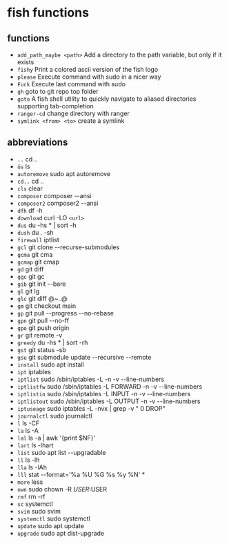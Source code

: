 # fish functions

## functions

- `add_path_maybe <path>` Add a directory to the path variable, but only if it exists
- `fishy` Print a colored ascii version of the fish logo
- `please` Execute command with sudo in a nicer way
- `Fuck` Execute last command with sudo
- `gh` goto to git repo top folder
- `goto` A fish shell utility to quickly navigate to aliased directories supporting tab-completion
- `ranger-cd` change directory with ranger
- `symlink <from> <to>` create a symlink

## abbreviations

- `..` cd ..
- `ös` ls
- `autoremove` sudo apt autoremove
- `cd..` cd ..
- `cls` clear
- `composer` composer --ansi
- `composer2` composer2 --ansi
- `dfh` df -h
- `download` curl -LO `<url>`
- `dus` du -hs * | sort -h
- `dush` du . -sh
- `firewall` iptlist
- `gcl` git clone --recurse-submodules
- `gcma` git cma
- `gcmap` git cmap
- `gd` git diff
- `ggc` git gc
- `gib` git init --bare
- `gl` git lg
- `glc` git diff @~..@
- `gm` git checkout main
- `gp` git pull --progress --no-rebase
- `gpn` git pull --no-ff
- `gpo` git push origin
- `gr` git remote -v
- `greedy` du -hs * | sort -rh
- `gst` git status -sb
- `gsu` git submodule update --recursive --remote
- `install` sudo apt install
- `ipt` iptables
- `iptlist` sudo /sbin/iptables -L -n -v --line-numbers
- `iptlistfw` sudo /sbin/iptables -L FORWARD -n -v --line-numbers
- `iptlistin` sudo /sbin/iptables -L INPUT -n -v --line-numbers
- `iptlistout` sudo /sbin/iptables -L OUTPUT -n -v --line-numbers
- `iptuseage` sudo iptables -L -nvx | grep -v " 0 DROP"
- `journalctl` sudo journalctl
- `l` ls -CF
- `la` ls -A
- `lal` ls -a | awk '{print $NF}'
- `lart` ls -lhart
- `list` sudo apt list --upgradable
- `ll` ls -lh
- `lla` ls -lAh
- `lll` stat --format='%a %U %G %s %y %N' *
- `more` less
- `own` sudo chown -R $USER:$USER
- `rmf` rm -rf
- `sc` systemctl
- `svim` sudo svim
- `systemctl` sudo systemctl
- `update` sudo apt update
- `upgrade` sudo apt dist-upgrade
